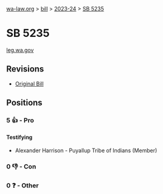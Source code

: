 [wa-law.org](/) > [bill](/bill/) > [2023-24](/bill/2023-24/) > [SB 5235](/bill/2023-24/sb/5235/)

# SB 5235
[leg.wa.gov](https://app.leg.wa.gov/billsummary?BillNumber=5235&Year=2023&Initiative=false)

## Revisions
* [Original Bill](1/)

## Positions
### 5 👍 - Pro
#### Testifying
* Alexander  Harrison - Puyallup Tribe of Indians (Member)

### 0 👎 - Con

### 0 ❓ - Other
